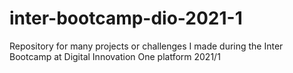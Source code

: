 # inter-bootcamp-dio-2021-1
Repository for many projects or challenges I made during the Inter Bootcamp at Digital Innovation One platform 2021/1
